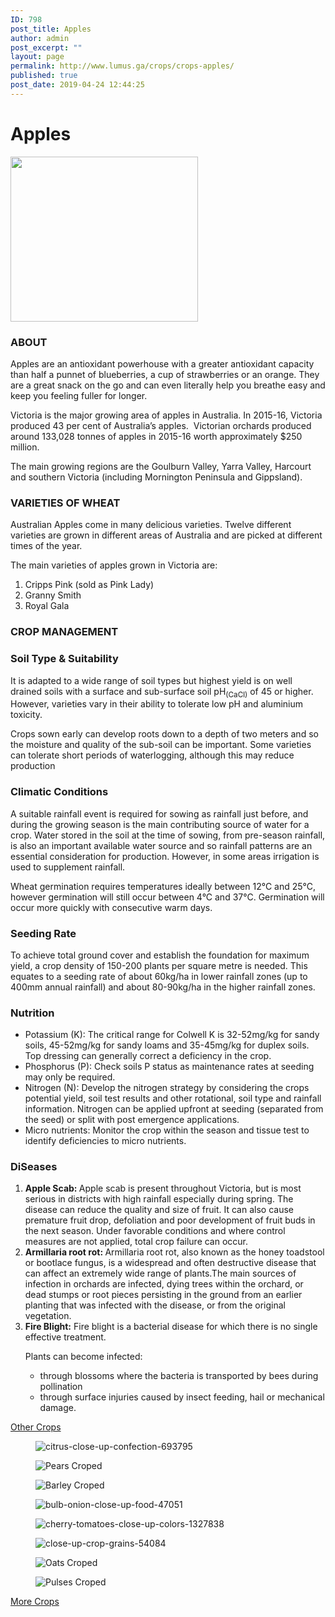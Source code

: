 ```yaml
---
ID: 798
post_title: Apples
author: admin
post_excerpt: ""
layout: page
permalink: http://www.lumus.ga/crops/crops-apples/
published: true
post_date: 2019-04-24 12:44:25
---
```

<h1>Apples</h1>		
										<img width="300" height="264" src="http://www.lumus.ga/wp-content/uploads/2019/04/apple-300x264.png" alt="" srcset="http://www.lumus.ga/wp-content/uploads/2019/04/apple-300x264.png 300w, http://www.lumus.ga/wp-content/uploads/2019/04/apple-360x316.png 360w, http://www.lumus.ga/wp-content/uploads/2019/04/apple-250x220.png 250w, http://www.lumus.ga/wp-content/uploads/2019/04/apple-100x88.png 100w, http://www.lumus.ga/wp-content/uploads/2019/04/apple.png 370w" sizes="(max-width: 300px) 100vw, 300px" />											
			<h3>ABOUT</h3>		
		<p style="text-align: left;">Apples are an antioxidant powerhouse with a greater antioxidant capacity than half a punnet of blueberries, a cup of strawberries or an orange. They are a great snack on the go and can even literally help you breathe easy and keep you feeling fuller for longer.</p><p style="text-align: left;">Victoria is the major growing area of apples in Australia. In 2015-16, Victoria produced 43 per cent of Australia’s apples.  Victorian orchards produced around 133,028 tonnes of apples in 2015-16 worth approximately $250 million.</p><p style="text-align: left;">The main growing regions are the Goulburn Valley, Yarra Valley, Harcourt and southern Victoria (including Mornington Peninsula and Gippsland).</p>		
			<h3>VARIETIES OF WHEAT</h3>		
		<p style="text-align: left;">Australian Apples come in many delicious varieties. Twelve different varieties are grown in different areas of Australia and are picked at different times of the year.</p><p style="text-align: left;">The main varieties of apples grown in Victoria are:</p><ol><li style="text-align: left;">Cripps Pink (sold as Pink Lady)</li><li style="text-align: left;">Granny Smith</li><li style="text-align: left;">Royal Gala</li></ol>		
			<h3>CROP MANAGEMENT</h3>		
			<h3>Soil Type & Suitability</h3>		
		<p style="text-align: left;">It is adapted to a wide range of soil types but highest yield is on well drained soils with a surface and sub-surface soil pH<sub>(CaCl)</sub> of 45 or higher. However, varieties vary in their ability to tolerate low pH and aluminium toxicity.</p><p style="text-align: left;">Crops sown early can develop roots down to a depth of two meters and so the moisture and quality of the sub-soil can be important. Some varieties can tolerate short periods of waterlogging, although this may reduce production</p>		
			<h3>Climatic Conditions</h3>		
		<p style="text-align: left;">A suitable rainfall event is required for sowing as rainfall just before, and during the growing season is the main contributing source of water for a crop. Water stored in the soil at the time of sowing, from pre-season rainfall, is also an important available water source and so rainfall patterns are an essential consideration for production. However, in some areas irrigation is used to supplement rainfall.</p><p style="text-align: left;">Wheat germination requires temperatures ideally between 12°C and 25°C, however germination will still occur between 4°C and 37°C. Germination will occur more quickly with consecutive warm days.</p>		
			<h3>Seeding Rate</h3>		
		<p style="text-align: left;">To achieve total ground cover and establish the foundation for maximum yield, a crop density of 150-200 plants per square metre is needed. This equates to a seeding rate of about 60kg/ha in lower rainfall zones (up to 400mm annual rainfall) and about 80-90kg/ha in the higher rainfall zones.</p>		
			<h3>Nutrition</h3>		
		<ul><li style="text-align: left;">Potassium (K): The critical range for Colwell K is 32-52mg/kg for sandy soils, 45-52mg/kg for sandy loams and 35-45mg/kg for duplex soils. Top dressing can generally correct a deficiency in the crop.</li><li>Phosphorus (P): Check soils P status as maintenance rates at seeding may only be required.</li><li>Nitrogen (N): Develop the nitrogen strategy by considering the crops potential yield, soil test results and other rotational, soil type and rainfall information. Nitrogen can be applied upfront at seeding (separated from the seed) or split with post emergence applications.</li><li>Micro nutrients: Monitor the crop within the season and tissue test to identify deficiencies to micro nutrients.</li></ul>		
			<h3>DiSeases</h3>		
		<ol><li style="text-align: left;"><strong>Apple Scab: </strong>Apple scab is present throughout Victoria, but is most serious in districts with high rainfall especially during spring. The disease can reduce the quality and size of fruit. It can also cause premature fruit drop, defoliation and poor development of fruit buds in the next season. Under favorable conditions and where control measures are not applied, total crop failure can occur.</li><li><strong>Armillaria root rot: </strong>Armillaria root rot, also known as the honey toadstool or bootlace fungus, is a widespread and often destructive disease that can affect an extremely wide range of plants.The main sources of infection in orchards are infected, dying trees within the orchard, or dead stumps or root pieces persisting in the ground from an earlier planting that was infected with the disease, or from the original vegetation.</li><li><strong>Fire Blight:</strong> Fire blight is a bacterial disease for which there is no single effective treatment.<p>Plants can become infected:</p><ul><li>through blossoms where the bacteria is transported by bees during pollination</li><li>through surface injuries caused by insect feeding, hail or mechanical damage.</li></ul></li></ol>		
			<a href="#" role="button">
						Other Crops
					</a>
				<figure><img src="http://www.lumus.ga/wp-content/uploads/elementor/thumbs/citrus-close-up-confection-693795-o6um50kvx7m4wyjk2rdgfwdbvxol8fzsso6g3ngdz8.jpg" alt="citrus-close-up-confection-693795" /></figure><figure><img src="http://www.lumus.ga/wp-content/uploads/elementor/thumbs/Pears-Croped-1-o6um5iftj2al1jtm6h3d99v3698kaoyp74ko7wpwp0.png" alt="Pears Croped" /></figure><figure><img src="http://www.lumus.ga/wp-content/uploads/elementor/thumbs/Barley-Croped-o6um6fc669jmbwhtudbb6jk7yqqes3lazneo0ld4n8.png" alt="Barley Croped" /></figure><figure><img src="http://www.lumus.ga/wp-content/uploads/elementor/thumbs/bulb-onion-close-up-food-47051-o6um6i5oqrnhaqdqdwj6w0ulqwcif6wi01d4gf8y4k.jpg" alt="bulb-onion-close-up-food-47051" /></figure><figure><img src="http://www.lumus.ga/wp-content/uploads/elementor/thumbs/cherry-tomatoes-close-up-colors-1327838-o6um6nspvrv78e5jgyyyazfdb7kppdiw0ta1c30l38.jpg" alt="cherry-tomatoes-close-up-colors-1327838" /></figure><figure><img src="http://www.lumus.ga/wp-content/uploads/elementor/thumbs/close-up-crop-grains-54084-o6um6shwty1mufyppj035g8oa4xjrv1jpgjgqgtm84.jpg" alt="close-up-crop-grains-54084" /></figure><figure><img src="http://www.lumus.ga/wp-content/uploads/elementor/thumbs/Oats-Croped-o6um70ygjgd7qxmfc4nq9w3tmlrup4z4qmeu1yh2o4.png" alt="Oats Croped" /></figure><figure><img src="http://www.lumus.ga/wp-content/uploads/elementor/thumbs/Pulses-Croped-o6um7wwyztkypoc05ih1mo1htpebyui070lcdd5osk.png" alt="Pulses Croped" /></figure>			
			<a href="http://www.lumus.ga/crops/" role="button">
						More Crops
					</a>